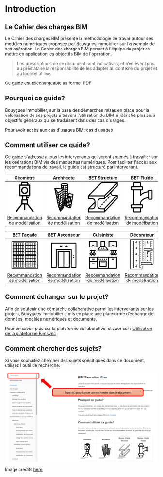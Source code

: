 # Introduction

##  Le Cahier des charges BIM

Le Cahier des charges BIM présente la méthodologie de travail autour des modèles numériques proposée par Bouygues Immobilier sur l’ensemble de ses opération.  Le Cahier des charges BIM permet à l'équipe du projet de mettre en application les objectifs BIM de l'opération.

> Les prescriptions de ce document sont indicatives, et n’enlèvent pas au prestataire la responsabilité de les adapter au contexte du projet et au logiciel utilisé.

Ce guide est téléchargeable au format PDF

## Pourquoi ce guide? 

Bouygues Immobilier, sur la base des démarches mises en place pour la valorisation de ses projets à travers l’utilisation du BIM, a identifié plusieurs objectifs généraux qui se traduisent dans des cas d'usages.

Pour avoir accès aux cas d'usages BIM: [cas d'usages](cas-dusages.md)

## Comment utiliser ce guide?

Ce guide s'adresse à tous les intervenants qui seront amenés à travailler sur les opérations BIM via des maquettes numériques. Pour faciliter l'accès aux recommandations de travail, le guide est structuré par intervenant.

| Géomètre | Architecte | BET Structure | BET Fluide | Paysagiste |
| :---: | :---: | :---: | :---: | :---: |
| ![](.gitbook/assets/noun_1082944_cc.png) | ![](.gitbook/assets/noun_1261411_cc.png) | ![](.gitbook/assets/logo-structure.png) | ![](.gitbook/assets/noun_907762_cc.png) | ![](.gitbook/assets/logo-paysagiste.png) |
| [Recommandation de modélisation](recommandations-de-modelisation/geometre.md) | [Recommandation de modélisation](recommandations-de-modelisation/architecte/) | [Recommandation de modélisation](recommandations-de-modelisation/bet-structure/) | [Recommandation de modélisation](recommandations-de-modelisation/bet-fluide/) | [Recommandation de modélisation](recommandations-de-modelisation/paysagiste/) |

| BET Façade | BET Ascenseur | Cuisiniste | Décorateur | BET VRD |
| :---: | :---: | :---: | :---: | :---: |
| ![](.gitbook/assets/logo-facade.png) | ![](.gitbook/assets/logo-asc.png) | ![](.gitbook/assets/logo-cuisiniste.png) | ![](.gitbook/assets/logo-deco.png) | ![](.gitbook/assets/logo-vrd.png) |
| [Recommandation de modélisation](recommandations-de-modelisation/bet-facade/) | [Recommandation de modélisation](recommandations-de-modelisation/bet-ascenseur/autre-logiciel/) | [Recommandation de modélisation](recommandations-de-modelisation/bet-cuisine/) | [Recommandation de modélisation](recommandations-de-modelisation/decorateur/autre-logiciel/) | [Recommandation de modélisation](recommandations-de-modelisation/bet-vrd/) |

## Comment échanger sur le projet?

Afin de soutenir une démarche collaborative parmi les intervenants sur les projets, Bouygues immobilier a mis en place une plateforme d'échange de données, modèles numériques et documents.

Pour en savoir plus sur la plateforme collaborative, cliquer sur : [Utilisation de la plateforme Bimsync](plateforme-collaborative/)

## Comment chercher des sujets?

Si vous souhaitez chercher des sujets spécifiques dans ce document, utilisez l'outil de recherche:

![](.gitbook/assets/recherche.PNG)

Image credits [here ](https://github.com/BIM-Bouygues-Immobilier/BIM-Execution-Plan/tree/2dd2261d87ee479acc1e366a1ddfa150bab032ec/CREDITS.md)

